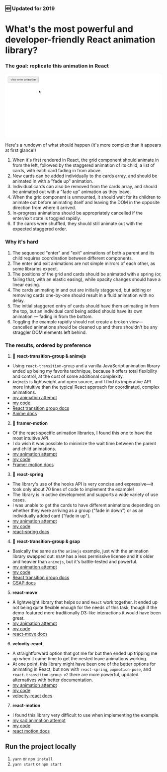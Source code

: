 ### 🆕 Updated for 2019

# What's the most powerful and developer-friendly React animation library?

### The goal: replicate this animation in React

![example animation](./src/assets/comparison.gif)

Here's a rundown of what should happen (it's more complex than it appears at first glance!)

1. When it's first rendered in React, the grid component should animate in from the left, followed by the staggered animation of its child, a list of cards, with each card fading in from above.
2. New cards can be added individually to the cards array, and should be animated in with a "fade up" animation.
3. Individual cards can also be removed from the cards array, and should be animated out with a "fade up" animation as they leave.
4. When the grid component is unmounted, it should wait for its children to animate out before animating itself and leaving the DOM in the opposite direction from where it arrived.
5. In-progress animations should be appropriately cancelled if the enter/exit state is toggled rapidly.
6. If the cards were shuffled, they should still animate out with the expected staggered order.

### Why it's hard

1. The sequenced "enter" and "exit" animations of both a parent and its child requires coordination between different components.
2. The enter and exit animations are not simple mirrors of each other, as some libraries expect.
3. The positions of the grid and cards should be animated with a spring (or, failing that, with an elastic easing), while opacity changes should have a linear easing.
4. The cards animating in and out are initially staggered, but adding or removing cards one-by-one should result in a fluid animation with no delay.
5. The initial staggered entry of cards should have them animating in from the top, but an individual card being added should have its own animation &mdash; fading in from the bottom.
6. Toggling the example rapidly should not create a broken view&mdash; cancelled animations should be cleaned up and there shouldn't be any straggler DOM elements left behind.

### The results, ordered by preference

1. 🥇 **react-transition-group & animejs**

- Using `react-transition-group` and a vanilla JavaScript animation library ended up being my favorite technique, because it offers total flexibility and control, at the cost of some additional complexity.
- `Animejs` is lightweight and open source, and I find its imperative API more intuitive than the typical React approach for coordinated, complex animations.
- [my animation attempt](https://alex.holachek.com/react-animation-comparison/?selectedKind=Animation%20Examples&selectedStory=React-Transition-Group%20%2B%20animejs&full=0&addons=1&stories=1&panelRight=0&addonPanel=storybook%2Factions%2Factions-panel)
- [my code](https://github.com/aholachek/react-animation-comparison/blob/master/src/react-transition-group-anime-example.js)
- [React transition group docs](http://reactcommunity.org/react-transition-group/)
- [Anime docs](https://github.com/juliangarnier/anime)

2. 🥈 **framer-motion**
 - Of the react-specific animation libraries, I found this one to have the most intuitive API.
 - I do wish it was possible to minimize the wait time between the parent and child animations.
- [my animation attempt](https://alex.holachek.com/react-animation-comparison/?path=/story/animation-examples--framer-motion)
- [my code](https://github.com/aholachek/react-animation-comparison/blob/master/src/framer-motion-example.js)
- [Framer motion docs](https://www.framer.com/api/motion/)

3. 🥉 **react-spring**

- The library's use of the hooks API is very concise and expressive&mdash;it took only about 70 lines of code to implement the example!
- The library is in active development and supports a wide variety of use cases.
- I was unable to get the cards to have different animations depending on whether they were arriving as a group ("fade in down") or as an individually added card ("fade in up").
- [my animation attempt](https://alex.holachek.com/react-animation-comparison/?selectedKind=Animation%20Examples&selectedStory=React-Spring&full=0&addons=1&stories=1&panelRight=0&addonPanel=storybook%2Factions%2Factions-panel)
- [my code](https://github.com/aholachek/react-animation-comparison/blob/master/src/react-spring-example.js)
- [react-spring docs](https://react-spring.surge.sh/)

4. 🥉 **react-transition-group & gsap**

- Basically the same as the `animejs` example, just with the animation library swapped out. `GSAP` has a less permissive license and it's older and heavier than `animejs`, but it's battle-tested and powerful.
- [my animation attempt](https://alex.holachek.com/react-animation-comparison/?selectedKind=Animation%20Examples&selectedStory=React-Transition-Group%20%2B%20GSAP&full=0&addons=1&stories=1&panelRight=0&addonPanel=storybook%2Factions%2Factions-panel)
- [my code](https://github.com/aholachek/react-animation-comparison/blob/master/src/react-transition-group-gsap-example.js)
- [React transition group docs](http://reactcommunity.org/react-transition-group/)
- [GSAP docs](https://greensock.com/docs)

5.  **react-move**

- A lightweight library that helps `D3` and `React` work together. It ended up not being quite flexible enough for the needs of this task, though if the demo featured more traditionally D3-like interactions it would have been great.
- [my animation attempt](https://alex.holachek.com/react-animation-comparison/?selectedKind=Animation%20Examples&selectedStory=React-Move&full=0&addons=1&stories=1&panelRight=0&addonPanel=storybook%2Factions%2Factions-panel)
- [my code](https://github.com/aholachek/react-animation-comparison/blob/master/src/react-move-example.js)
- [react-move docs](https://react-move-example.js.org/#/)

6.  **velocity-react**

- A straightforward option that got me far but then ended up tripping me up when it came time to get the nested leave animations working.
- At one point, this library might have been one of the better options for animating in React, but now with `react-spring`, `popmotion-pose`, and `react-transition-group v2` there are more powerful, updated alternatives with better documentation.
- [my animation attempt](https://alex.holachek.com/react-animation-comparison/?selectedKind=Animation%20Examples&selectedStory=Velocity-React&full=0&addons=1&stories=1&panelRight=0&addonPanel=storybook%2Factions%2Factions-panel)
- [my code](https://github.com/aholachek/react-animation-comparison/blob/master/src/velocity-react-example.js)
- [velocity-react docs](https://github.com/google-fabric/velocity-react)

7.  **react-motion**

- I found this library very difficult to use when implementing the example.
- [my sad animation attempt](https://alex.holachek.com/react-animation-comparison/?selectedKind=Animation%20Examples&selectedStory=React-Motion&full=0&addons=1&stories=1&panelRight=0&addonPanel=storybook%2Factions%2Factions-panel)
- [my code](https://github.com/aholachek/react-animation-comparison/blob/master/src/react-motion-example.js)
- [react motion docs](https://github.com/chenglou/react-motion)

## Run the project locally

1. `yarn` or `npm install`
2. `yarn start` or `npm start`
